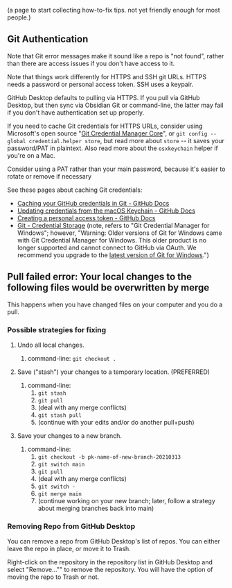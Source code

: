 (a page to start collecting how-to-fix tips.  not yet friendly enough for most people.)

## Git Authentication

Note that Git error messages make it sound like a repo is "not found", rather than there are access issues if you don't have access to it.

Note that things work differently for HTTPS and SSH git URLs.  HTTPS needs a password or personal access token.  SSH uses a keypair.

GitHub Desktop defaults to pulling via HTTPS.  If you pull via GitHub Desktop, but then sync via Obsidian Git or command-line, the latter may fail if you don't have authentication set up properly.

If you need to cache Git credentials for HTTPS URLs, consider using Microsoft's open source "[Git Credential Manager Core](https://github.com/microsoft/Git-Credential-Manager-Core/)", or `git config --global credential.helper store`, but read more about `store` -- it saves your password/PAT in plaintext.  Also read more about the `osxkeychain` helper if you're on a Mac.

Consider using a PAT rather than your main password, because it's easier to rotate or remove if necessary

See these pages about caching Git credentials:

- [Caching your GitHub credentials in Git - GitHub Docs](https://docs.github.com/en/get-started/getting-started-with-git/caching-your-github-credentials-in-git)
- [Updating credentials from the macOS Keychain - GitHub Docs](https://docs.github.com/en/get-started/getting-started-with-git/updating-credentials-from-the-macos-keychain)
- [Creating a personal access token - GitHub Docs](https://docs.github.com/en/authentication/keeping-your-account-and-data-secure/creating-a-personal-access-token)
- [Git - Credential Storage](https://git-scm.com/book/en/v2/Git-Tools-Credential-Storage) (note, refers to "Git Credential Manager for Windows"; however, "Warning: Older versions of Git for Windows came with Git Credential Manager for Windows. This older product is no longer supported and cannot connect to GitHub via OAuth. We recommend you upgrade to the [latest version of Git for Windows](https://github.com/git-for-windows/git/releases).")

## Pull failed error: Your local changes to the following files would be overwritten by merge

This happens when you have changed files on your computer and you do a pull.

### Possible strategies for fixing

1. Undo all local changes.
	1. command-line: `git checkout .`

2. Save ("stash") your changes to a temporary location. (PREFERRED)
	1. command-line:
		1. `git stash`
		2. `git pull`
		3. (deal with any merge conflicts)
		4. `git stash pull`
		5. (continue with your edits and/or do another pull+push)

3. Save your changes to a new branch.
	1. command-line:
		1. `git checkout -b pk-name-of-new-branch-20210313`
		2. `git switch main`
		3. `git pull`
		4. (deal with any merge conflicts)
		5. `git switch -`
		6. `git merge main`
		7. (continue working on your new branch; later, follow a strategy about merging branches back into main)

### Removing Repo from GitHub Desktop

You can remove a repo from GitHub Desktop's list of repos.  You can either leave the repo in place, or move it to Trash.

Right-click on the repository in the repository list in GitHub Desktop and select "Remove..."" to remove the repository.  You will have the option of moving the repo to Trash or not.